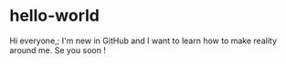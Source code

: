 # hello-world
Hi everyone,;
I'm new in GitHub and I want to learn how to make reality around me.
Se you soon !
